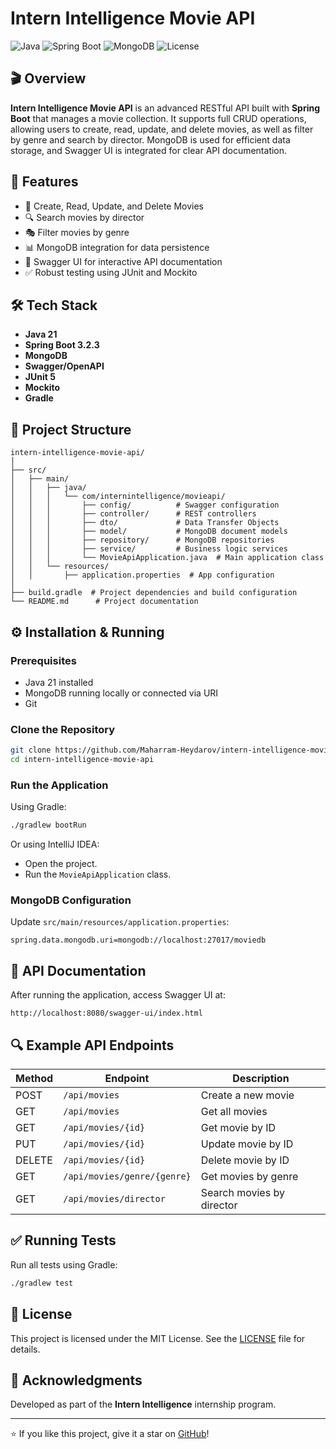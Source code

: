 # Intern Intelligence Movie API

![Java](https://img.shields.io/badge/Java-21-blue?logo=java) ![Spring Boot](https://img.shields.io/badge/Spring_Boot-3.2.3-green?logo=spring-boot) ![MongoDB](https://img.shields.io/badge/MongoDB-6.0-brightgreen?logo=mongodb) ![License](https://img.shields.io/badge/License-MIT-yellow)

## 🎬 Overview

**Intern Intelligence Movie API** is an advanced RESTful API built with **Spring Boot** that manages a movie collection. It supports full CRUD operations, allowing users to create, read, update, and delete movies, as well as filter by genre and search by director. MongoDB is used for efficient data storage, and Swagger UI is integrated for clear API documentation.

## 🚀 Features

- 🎥 Create, Read, Update, and Delete Movies
- 🔍 Search movies by director
- 🎭 Filter movies by genre
- 📊 MongoDB integration for data persistence
- 📖 Swagger UI for interactive API documentation
- ✅ Robust testing using JUnit and Mockito

## 🛠️ Tech Stack

- **Java 21**
- **Spring Boot 3.2.3**
- **MongoDB**
- **Swagger/OpenAPI**
- **JUnit 5**
- **Mockito**
- **Gradle**

## 📂 Project Structure

```
intern-intelligence-movie-api/
│
├── src/
│   ├── main/
│   │   ├── java/
│   │   │   └── com/internintelligence/movieapi/
│   │   │       ├── config/          # Swagger configuration
│   │   │       ├── controller/      # REST controllers
│   │   │       ├── dto/             # Data Transfer Objects
│   │   │       ├── model/           # MongoDB document models
│   │   │       ├── repository/      # MongoDB repositories
│   │   │       ├── service/         # Business logic services
│   │   │       └── MovieApiApplication.java  # Main application class
│   │   └── resources/
│   │       ├── application.properties  # App configuration
│
├── build.gradle  # Project dependencies and build configuration
└── README.md      # Project documentation
```

## ⚙️ Installation & Running

### Prerequisites
- Java 21 installed
- MongoDB running locally or connected via URI
- Git

### Clone the Repository
```bash
git clone https://github.com/Maharram-Heydarov/intern-intelligence-movie-api.git
cd intern-intelligence-movie-api
```

### Run the Application
Using Gradle:
```bash
./gradlew bootRun
```
Or using IntelliJ IDEA:
- Open the project.
- Run the `MovieApiApplication` class.

### MongoDB Configuration
Update `src/main/resources/application.properties`:
```properties
spring.data.mongodb.uri=mongodb://localhost:27017/moviedb
```

## 📖 API Documentation

After running the application, access Swagger UI at:
```
http://localhost:8080/swagger-ui/index.html
```

## 🔍 Example API Endpoints

| Method | Endpoint                   | Description              |
|-------|----------------------------|--------------------------|
| POST  | `/api/movies`              | Create a new movie       |
| GET   | `/api/movies`              | Get all movies           |
| GET   | `/api/movies/{id}`         | Get movie by ID          |
| PUT   | `/api/movies/{id}`         | Update movie by ID       |
| DELETE| `/api/movies/{id}`         | Delete movie by ID       |
| GET   | `/api/movies/genre/{genre}`| Get movies by genre      |
| GET   | `/api/movies/director`     | Search movies by director|

## ✅ Running Tests

Run all tests using Gradle:
```bash
./gradlew test
```

## 📄 License

This project is licensed under the MIT License. See the [LICENSE](LICENSE) file for details.

## 🙌 Acknowledgments

Developed as part of the **Intern Intelligence** internship program.

---

⭐ If you like this project, give it a star on [GitHub](https://github.com/Maharram-Heydarov/intern-intelligence-movie-api)!

